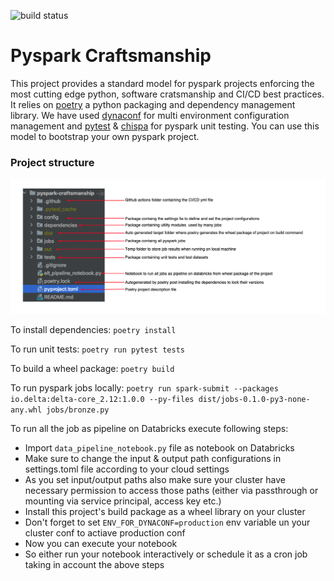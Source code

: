 ![build status](https://github.com/HimanshuAroraDb/pyspark-craftsmanship/actions/workflows/cicd.yml/badge.svg)

# Pyspark Craftsmanship

This project provides a standard model for pyspark projects enforcing the most cutting edge python, software cratsmanship and CI/CD best practices.
It relies on [poetry](https://python-poetry.org/) a python packaging and dependency management library. We have used [dynaconf](https://www.dynaconf.com/) for multi environment configuration management and [pytest](https://docs.pytest.org/en/6.2.x/) & [chispa](https://github.com/MrPowers/chispa) for pyspark unit testing.
You can use this model to bootstrap your own pyspark project.

### Project structure

![Structure](https://github.com/HimanshuAroraDb/pyspark-craftsmanship/blob/main/structure.png?raw=true)

To install dependencies: `poetry install`

To run unit tests: `poetry run pytest tests`

To build a wheel package: `poetry build`

To run pyspark jobs locally: `poetry run spark-submit --packages io.delta:delta-core_2.12:1.0.0 --py-files dist/jobs-0.1.0-py3-none-any.whl jobs/bronze.py`

To run all the job as pipeline on Databricks execute following steps:
 - Import `data_pipeline_notebook.py` file as notebook on Databricks
 - Make sure to change the input & output path configurations in settings.toml file according to your cloud settings
 - As you set input/output paths also make sure your cluster have necessary permission to access those paths (either via passthrough or mounting via service principal, access key etc.)
 - Install this project's build package as a wheel library on your cluster
 - Don't forget to set `ENV_FOR_DYNACONF=production` env variable un your cluster conf to actiave production conf
 - Now you can execute your notebook
 - So either run your notebook interactively or schedule it as a cron job taking in account the above steps
